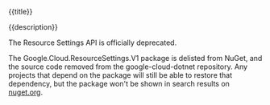 {{title}}

{{description}}

The Resource Settings API is officially deprecated.

The Google.Cloud.ResourceSettings.V1 package is delisted from NuGet,
and the source code removed from the google-cloud-dotnet repository.
Any projects that depend on the package will still be
able to restore that dependency, but the package won't be shown in
search results on [nuget.org](https://www.nuget.org/).
